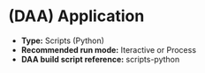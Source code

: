# (DAA) Application
* **Type:**  Scripts (Python)
* **Recommended run mode:** Iteractive or Process
* **DAA build script reference:** scripts-python